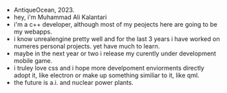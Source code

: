 - AntiqueOcean, 2023.
- hey, i'm Muhammad Ali Kalantari
- i'm a c++ developer, although most of my peojects here are going to be my webapps.
- i know unrealengine pretty well and for the last 3 years i have worked on numeres personal projects. yet have much to learn.
- maybe in the next year or two i release my curently under development mobile game.
- i truley love css and i hope more develpoment enviorments directly adopt it, like electron or make up something similiar to it, like qml.
- the future is a.i. and nuclear power plants.
